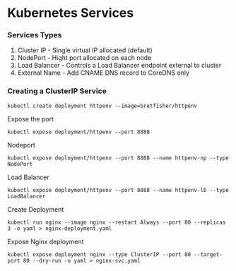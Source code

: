 # Kubernetes Services

### Services Types

1. Cluster IP - Single virtual IP allocated (default)
2. NodePort - Hight port allocated on each node
3. Load Balancer - Controls a Load Balancer endpoint external to cluster
4. External Name - Add CNAME DNS record to CoreDNS only

### Creating a ClusterIP Service
```
kubectl create deployment httpenv --image=bretfisher/httpenv  
``` 

Expose the port
```
kubectl expose deployment/httpenv --port 8888
```

Nodeport

```
kubectl expose deployment/httpenv --port 8888 --name httpenv-np --type NodePort
```

Load Balancer
```
kubectl expose deployment/httpenv --port 8888 --name httpenv-lb --type LoadBalancer
```

Create Deployment
```
kubectl run nginx --image nginx --restart Always --port 80 --replicas 3 -o yaml > nginx-deployment.yaml 
```

Expose Nginx deployment
```
kubectl expose deployment nginx --type ClusterIP --port 80 --target-port 80 --dry-run -o yaml > nginx-svc.yaml
```
